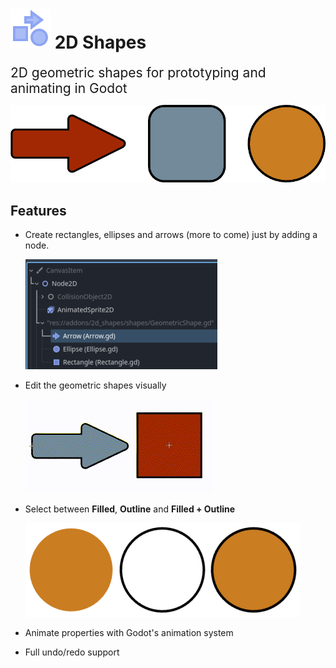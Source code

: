 # ![2d_shapes icon](./icon.svg) 2D Shapes 

<span style="font-size:1.5em;">2D geometric shapes for prototyping and animating in Godot
</span>

![2d_shapes banner](./docs/images/Banner.png)

## Features

- Create rectangles, ellipses and arrows (more to come) just by adding a node.

  ![alt text](./docs/images/readme-1.png)

- Edit the geometric shapes visually

  ![alt text](./docs/images/readme-2.gif)

- Select between **Filled**, **Outline** and **Filled + Outline**

  ![alt text](./docs/images/readme-3.png)

- Animate properties with Godot's animation system

- Full undo/redo support
